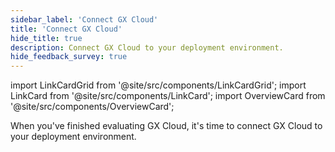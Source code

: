 ```yaml
---
sidebar_label: 'Connect GX Cloud'
title: 'Connect GX Cloud'
hide_title: true
description: Connect GX Cloud to your deployment environment.
hide_feedback_survey: true
---
```


import LinkCardGrid from '@site/src/components/LinkCardGrid';
import LinkCard from '@site/src/components/LinkCard';
import OverviewCard from '@site/src/components/OverviewCard';

<OverviewCard title={frontMatter.title}>
  When you've finished evaluating GX Cloud, it's time to connect GX Cloud to your deployment environment.
</OverviewCard>

<LinkCardGrid>
  <LinkCard topIcon label="Deploy the GX Agent" description="Deploy the GX Agent to use GX Cloud features and functionality." to="/cloud/deploy_gx_agent" icon="/img/small_gx_logo.png" />
  <LinkCard topIcon label="Connect GX Cloud to PostgreSQL" description="Quickly start using GX Cloud with PostgreSQL." to="/cloud/connect/connect_postgresql" icon="/img/postgresql_icon.svg" />
  <LinkCard topIcon label="Connect GX Cloud to Snowflake" description="Quickly start using GX Cloud with Snowflake." to="/cloud/connect/connect_snowflake" icon="/img/snowflake_icon.png" />
  <LinkCard topIcon label="Connect GX Cloud and Airflow" description="Use Airflow to run scheduled GX Cloud validations." to="/cloud/connect/connect_airflow" icon="/img/airflow_icon.png" />
  <LinkCard topIcon label="Connect to GX Cloud with Python" description="Quickly start using GX Cloud with Python." to="/cloud/connect/connect_python" icon="/img/python_icon.svg" />
</LinkCardGrid>